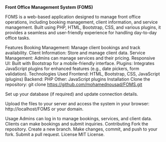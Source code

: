 **Front Office Management System (FOMS)**

FOMS is a web-based application designed to manage front office operations, including booking management, client information, and service management. Built using PHP, HTML, Bootstrap, CSS, and various plugins, it provides a seamless and user-friendly experience for handling day-to-day office tasks.

Features
Booking Management: Manage client bookings and track availability.
Client Information: Store and manage client data.
Service Management: Admins can manage services and their pricing.
Responsive UI: Built with Bootstrap for a mobile-friendly interface.
Plugins: Integrates JavaScript plugins for enhanced features (e.g., date pickers, form validation).
Technologies Used
Frontend: HTML, Bootstrap, CSS, JavaScript (plugins)
Backend: PHP
Other: JavaScript plugins
Installation
Clone the repository:
git clone https://github.com/mohamednousad/FOMS.git

Set up your database (if required) and update connection details.

Upload the files to your server and access the system in your browser:
http://localhost/FOMS or your domain.

Usage
Admins can log in to manage bookings, services, and client data.
Clients can make bookings and submit inquiries.
Contributing
Fork the repository.
Create a new branch.
Make changes, commit, and push to your fork.
Submit a pull request.
License
MIT License.
